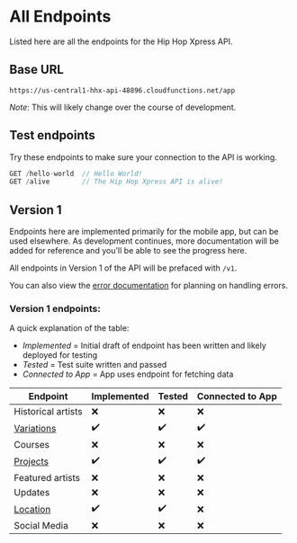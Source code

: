 # All Endpoints

Listed here are all the endpoints for the Hip Hop Xpress API.

## Base URL
```
https://us-central1-hhx-api-48896.cloudfunctions.net/app
```
_Note_: This will likely change over the course of development.

## Test endpoints
Try these endpoints to make sure your connection to the API is working.
```javascript
GET /hello-world  // Hello World!
GET /alive        // The Hip Hop Xpress API is alive!
```

## Version 1
Endpoints here are implemented primarily for the mobile app, but can be used elsewhere. As development continues, more documentation will be added for reference and you'll be able to see the progress here.

All endpoints in Version 1 of the API will be prefaced with `/v1`.

You can also view the [error documentation](Errors) for planning on handling errors.

### Version 1 endpoints:
A quick explanation of the table:
* *Implemented* = Initial draft of endpoint has been written and likely deployed for testing
* *Tested* = Test suite written and passed
* *Connected to App* = App uses endpoint for fetching data

Endpoint | Implemented | Tested | Connected to App
-|-|-|-
Historical artists | :x: | :x: | :x:
[Variations](variations) | :heavy_check_mark: | :heavy_check_mark: | :heavy_check_mark:
Courses | :x: | :x: | :x:
[Projects](projects) | :heavy_check_mark: | :heavy_check_mark: | :heavy_check_mark:
Featured artists | :x: | :x: | :x:
Updates | :x: | :x: | :x:
[Location](location) | :heavy_check_mark: | :heavy_check_mark: | :x:
Social Media | :x: | :x: | :x: